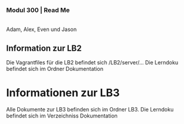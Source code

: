 ### Modul 300 | Read Me
<br>
Adam, Alex, Even und Jason
<br>

## Information zur LB2
Die Vagrantfiles für die LB2 befindet sich /LB2/server/...
Die Lerndoku befindet sich im Ordner Dokumentation

# Informationen zur LB3
Alle Dokumente zur LB3 befinden sich im Ordner LB3.
Die Lerndoku befindet sich im Verzeichniss Dokumentation

